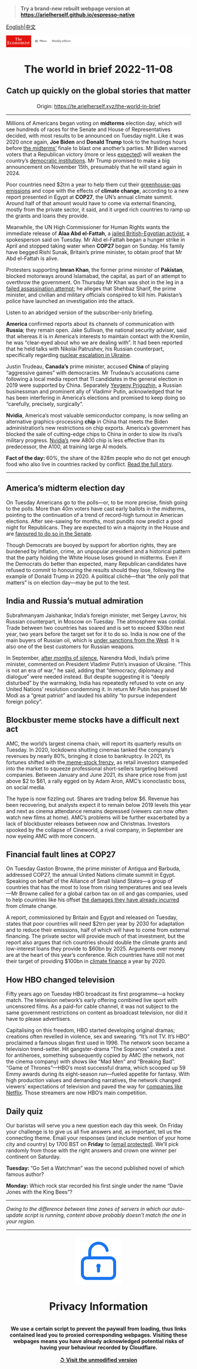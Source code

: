 > **Try a brand-new rebuilt webpage version at https://arielherself.github.io/espresso-native**

[English](https://github.com/arielherself/espresso/blob/main/README.md)|[中文](https://github-com.translate.goog/arielherself/espresso/blob/main/README.md?_x_tr_sl=en&_x_tr_tl=zh-CN&_x_tr_hl=zh-CN&_x_tr_pto=wapp)



![The Economist](menubar.png)

# <p align="center">The world in brief 2022-11-08</p>

## <p align="center">Catch up quickly on the global stories that matter</p>

<p align="center">Origin: <a href="https://te.arielherself.xyz/the-world-in-brief">https://te.arielherself.xyz/the-world-in-brief</a><hr>

Millions of Americans began voting on <strong>midterms</strong> election day, which will see hundreds of races for the Senate and House of Representatives decided, with most results to be announced on Tuesday night. Like it was 2020 once again, <strong>Joe Biden</strong> and <strong>Donald Trump</strong> took to the hustings hours before [the midterms’](https://te.arielherself.xyz/united-states/2022/11/05/what-to-watch-ahead-of-the-midterms) finale to blast one another’s parties. Mr Biden warned voters that a Republican victory (more or less [expected](https://te.arielherself.xyz/graphic-detail/2022/11/04/our-midterm-predictions-point-to-major-gains-for-the-republicans)) will weaken the country’s [democratic institutions](https://te.arielherself.xyz/united-states/2022/10/27/why-the-republicans-anti-democracy-turn-has-become-normalised). Mr Trump promised to make a big announcement on November 15th, presumably that he will stand again in 2024. 

Poor countries need $2trn a year to help them cut their [greenhouse-gas emissions](https://te.arielherself.xyz/interactive/briefing/2022/11/05/the-world-is-going-to-miss-the-totemic-1-5c-climate-target) and cope with the effects of <strong>climate change</strong>, according to a new report presented in Egypt at <strong>COP27</strong>, the UN’s annual climate summit. Around half of that amount would have to come via external financing, mostly from the private sector, it said, and it urged rich countries to ramp up the grants and loans they provide. 

Meanwhile, the UN High Commissioner for Human Rights wants the immediate release of <strong>Alaa Abd el-Fattah</strong>, a [jailed British-Egyptian activist](https://te.arielherself.xyz/culture/2022/06/22/the-tragedy-of-alaa-abd-el-fattah-a-relentless-revolutionary), a spokesperson said on Tuesday. Mr Abd el-Fattah began a hunger strike in April and stopped taking water when <strong>COP27</strong> began on Sunday. His family have begged Rishi Sunak, Britain’s prime minister, to obtain proof that Mr Abd el-Fattah is alive.

Protesters supporting <strong>Imran Khan</strong>, the former prime minister of <strong>Pakistan</strong>, blocked motorways around Islamabad, the capital, as part of an attempt to overthrow the government. On Thursday Mr Khan was shot in the leg in a [failed assassination attempt](https://te.arielherself.xyz/asia/2022/11/03/imran-khan-pakistans-ex-prime-minister-survives-an-attempt-on-his-life); he alleges that Shehbaz Sharif, the prime minister, and civilian and military officials conspired to kill him. Pakistan’s police have launched an investigation into the attack.

Listen to an abridged version of the subscriber-only briefing.

<strong>America </strong>confirmed reports about its channels of communication with <strong>Russia</strong>; they remain open. Jake Sullivan, the national security adviser, said that whereas it is in America’s interests to maintain contact with the Kremlin, he was “clear-eyed about who we are dealing with”. It had been reported that he held talks with Nikolai Patrushev, his Russian counterpart, specifically regarding [nuclear escalation in Ukraine](https://te.arielherself.xyz/international/2022/09/29/could-the-war-in-ukraine-go-nuclear).

Justin Trudeau, <strong>Canada’s</strong> prime minister, accused <strong>China </strong>of playing “aggressive games” with democracies. Mr Trudeau’s accusations came following a local media report that 11 candidates in the general election in 2019 were supported by China. Separately [Yevgeny Prigozhin](https://te.arielherself.xyz/the-economist-explains/2022/09/29/who-is-yevgeny-prigozhin-the-man-behind-the-wagner-group), a Russian businessman and prominent ally of Vladimir Putin, acknowledged that he has been interfering in America’s elections and promised to keep doing so “carefully, precisely, surgically”.

<strong>Nvidia</strong>, America’s most valuable semiconductor company, is now selling an alternative graphics-processing <strong>chip</strong> in China that meets the Biden administration’s new restrictions on chip exports. America’s government has blocked the sale of cutting-edge chips to China in order to slow its rival’s military progress. [Nvidia’s](https://te.arielherself.xyz/business/2022/09/01/is-nvidia-underestimating-the-chip-crunch) new A800 chip is less effective than its predecessor, the A100, at training large AI models.

<strong>Fact of the day:</strong> 60%, the share of the 828m people who do not get enough food who also live in countries racked by conflict. [Read the full story](https://te.arielherself.xyz/international/2022/11/02/how-men-with-guns-aggravate-global-hunger). 

----------

## America’s midterm election day

On Tuesday Americans go to the polls—or, to be more precise, finish going to the polls. More than 40m voters have cast early ballots in the midterms, pointing to the continuation of a trend of record-high turnout in American elections. After see-sawing for months, most pundits now predict a good night for Republicans. They are expected to win a majority in the House and are [favoured to do so in the Senate](https://te.arielherself.xyz/interactive/us-midterms-2022/forecast/senate). 

Though Democrats are buoyed by support for abortion rights, they are burdened by inflation, crime, an unpopular president and a historical pattern that the party holding the White House loses ground in midterms. Even if the Democrats do better than expected, many Republican candidates have refused to commit to honouring the results should they lose, following the example of Donald Trump in 2020. A political cliché—that “the only poll that matters” is on election day—may be put to the test.

## India and Russia’s mutual admiration

Subrahmanyam Jaishankar, India’s foreign minister, met Sergey Lavrov, his Russian counterpart, in Moscow on Tuesday. The atmosphere was cordial. Trade between two countries has soared and is set to exceed $30bn next year, two years before the target set for it to do so. India is now one of the main buyers of Russian oil, which is [under sanctions from the West](https://te.arielherself.xyz/europe/2022/09/03/the-g7-plans-to-cap-russian-oil-prices). It is also one of the best customers for Russian weapons.

In September, [after months of silence](https://te.arielherself.xyz/asia/why-wont-indias-government-condemn-vladimir-putin/21808074), Narendra Modi, India’s prime minister, commented on President Vladimir Putin’s invasion of Ukraine. “This is not an era of war,” he said, adding that “democracy, diplomacy and dialogue” were needed instead. But despite suggesting it is “deeply disturbed” by the warmaking, India has repeatedly refused to vote on any United Nations’ resolution condemning it. In return Mr Putin has praised Mr Modi as a “great patriot” and lauded his ability “to pursue independent foreign policy”.

## Blockbuster meme stocks have a difficult next act

AMC, the world’s largest cinema chain, will report its quarterly results on Tuesday. In 2020, lockdowns shutting cinemas tanked the company’s revenues by nearly 80%, bringing it close to bankruptcy. In 2021, its fortunes shifted with the[ meme-stock frenzy](https://te.arielherself.xyz/the-economist-explains/2021/07/06/are-meme-stocks-harmless-fun-or-a-threat-to-the-financial-old-guard), as retail investors stampeded into the market to squeeze professional short-sellers targeting beloved companies. Between January and June 2021, its share price rose from just above $2 to $61, a rally egged on by Adam Aron, AMC’s iconoclastic boss, on social media.

The hype is now fizzling out. Shares are trading below $6. Revenue has been recovering, but analysts expect it to remain below 2019 levels this year and next as cinema attendance remains depressed (viewers can now often watch new films at home). AMC’s problems will be further exacerbated by a lack of blockbuster releases between now and Christmas. Investors spooked by the collapse of Cineworld, a rival company, in September are now eyeing AMC with more concern.

## Financial fault lines at COP27

On Tuesday Gaston Browne, the prime minister of Antigua and Barbuda, addressed COP27, the annual United Nations climate summit in Egypt. Speaking on behalf of the Alliance of Small Island States—a group of countries that has the most to lose from rising temperatures and sea levels—Mr Browne called for a global carbon tax on oil and gas companies, used to help countries like his offset [the damages they have already incurred](https://te.arielherself.xyz/the-economist-explains/2022/10/03/what-is-climate-loss-and-damage) from climate change.

A report, commissioned by Britain and Egypt and released on Tuesday, states that poor countries will need $2trn per year by 2030 for adaptation and to reduce their emissions, half of which will have to come from external financing. The private sector will provide much of that investment, but the report also argues that rich countries should double the climate grants and low-interest loans they provide to $60bn by 2025. Arguments over money are at the heart of this year’s conference. Rich countries have still not met their target of providing $100bn in [climate finance](https://te.arielherself.xyz/special-report/2022/11/01/public-money-must-pave-the-way-for-private-investment-in-climate-change-adaptation) a year by 2020.

## How HBO changed television

Fifty years ago on Tuesday HBO broadcast its first programme—a hockey match. The television network’s early offering combined live sport with uncensored films. As a paid-for cable channel, it was not subject to the same government restrictions on content as broadcast television, nor did it have to please advertisers.

Capitalising on this freedom, HBO started developing original dramas; creations often revelled in violence, sex and swearing. “It’s not TV. It’s HBO” proclaimed a famous slogan first used in 1996. The network soon became a television trend-setter. Hit gangster-drama “The Sopranos” created a zest for antiheroes, something subsequently copied by AMC (the network, not the cinema company) with shows like “Mad Men” and “Breaking Bad”. “Game of Thrones”—HBO’s most successful drama, which scooped up 59 Emmy awards during its eight-season run—fueled appetite for fantasy. With high production values and demanding narratives, the network changed viewers’ expectations of television and paved the way for [companies like Netflix](https://te.arielherself.xyz/business/2022/10/31/what-went-wrong-with-snap-netflix-and-uber). Those streamers are now HBO’s main competition.

## Daily quiz

Our baristas will serve you a new question each day this week. On Friday your challenge is to give us all five answers and, as important, tell us the connecting theme. Email your responses (and include mention of your home city and country) by 1700 BST on <strong>Friday</strong> to [<span class="__cf_email__" data-cfemail="217054485b645251534452524e6144424e4f4e4c4852550f424e4c">[email&#160;protected]</span>](https://mail.google.com/mail/?view=cm&amp;fs=1&amp;tf=1&amp;to=QuizEspresso@te.arielherself.xyz). We’ll pick randomly from those with the right answers and crown one winner per continent on Saturday.

<strong>Tuesday: </strong>“Go Set a Watchman” was the second published novel of which famous author?

<strong>Monday:</strong> Which rock star recorded his first single under the name “Davie Jones with the King Bees”?

----------

*Owing to the difference between time zones of servers in which our auto-update script is running, content above probably doesn't match the one in your region.*

|<br><div align="center"><img src="unlock.png" /><h1>Privacy Information</h1></div></br>We use a certain script to prevent the paywall from loading, thus links contained lead you to proxied corresponding webpages. Visiting these webpages means you have already acknowledged potential risks of having your behaviour recorded by Cloudflare.<br><br>[&#x21BA; Visit the unmodified version](README.raw.md)<br><br>|
|-----|
